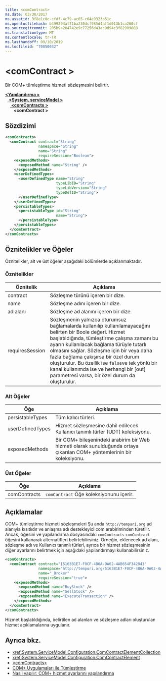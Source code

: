 ```yaml
---
title: <comContract>
ms.date: 03/30/2017
ms.assetid: 3f8e1c0c-cfdf-4c79-ac65-c64e9323a51c
ms.openlocfilehash: b499294af71ba230dcf985d4af1d013b1ca260cf
ms.sourcegitcommit: 205b9a204742e9c77256d43ac9d94c3f82909808
ms.translationtype: MT
ms.contentlocale: tr-TR
ms.lasthandoff: 09/10/2019
ms.locfileid: "70850032"
---
```

# <a name="comcontract"></a>\<comContract >
Bir COM+ tümleştirme hizmeti sözleşmesini belirtir.  
  
[ **\<Yapılandırma >** ](../configuration-element.md)\
&nbsp;&nbsp;[ **\<System. serviceModel >** ](system-servicemodel.md)\
&nbsp;&nbsp;&nbsp;&nbsp;[ **\<comContracts >** ](comcontracts.md)\
&nbsp;&nbsp;&nbsp;&nbsp;&nbsp;&nbsp; **\<comContract >**  
  
## <a name="syntax"></a>Sözdizimi  
  
```xml  
<comContracts>
  <comContract contract="String"
               namespace="String"
               name="String"
               requireSession="Boolean">
    <exposedMethods>
      <exposedMethod name="String" />
    </exposedMethods>
    <userDefinedTypes>
      <userDefinedType name="String"
                       typeLibID="String"
                       typeLibVersion="String"
                       typeDefID="String">
      </userDefinedType>
    </userDefinedTypes>
    <persistableTypes>
      <persistableType id="String"
                       name="String">
      </persistableType>
    </persistableTypes>
  </comContract>
</comContracts>
```  
  
## <a name="attributes-and-elements"></a>Öznitelikler ve Öğeler  
 Öznitelikler, alt ve üst öğeler aşağıdaki bölümlerde açıklanmaktadır.  
  
### <a name="attributes"></a>Öznitelikler  
  
|Öznitelik|Açıklama|  
|---------------|-----------------|  
|contract|Sözleşme türünü içeren bir dize.|  
|name|Sözleşme adını içeren bir dize.|  
|ad alanı|Sözleşme ad alanını içeren bir dize.|  
|requiresSession|Sözleşmenin yalnızca oturumsuz bağlamalarda kullanılıp kullanılamayacağını belirten bir Boole değeri. Hizmet başlatıldığında, tümleştirme çalışma zamanı bu ayarın kullanılacak bağlama türüyle tutarlı olmasını sağlar. Sözleşme için bir veya daha fazla bağlama çakışırsa bir özel durum oluşturulur. Bu özellik ise `false`ve tek yönlü bir kanal kullanımda ise ve herhangi bir [out] parametresi varsa, bir özel durum da oluşturulur.|  
  
### <a name="child-elements"></a>Alt Öğeler  
  
|Öğe|Açıklama|  
|-------------|-----------------|  
|persistableTypes|Tüm kalıcı türleri.|  
|userDefinedTypes|Hizmet sözleşmesine dahil edilecek Kullanıcı tanımlı türler (UDT) koleksiyonu.|  
|exposedMethods|Bir COM+ bileşenindeki arabirim bir Web hizmeti olarak sunulduğunda ortaya çıkarılan COM+ yöntemlerinin bir koleksiyonu.|  
  
### <a name="parent-elements"></a>Üst Öğeler  
  
|Öğe|Açıklama|  
|-------------|-----------------|  
|comContracts|`comContract` Öğe koleksiyonunu içerir.|  
  
## <a name="remarks"></a>Açıklamalar  
 COM+ tümleştirme hizmeti sözleşmeleri Şu anda `http://tempuri.org` ad alanıyla kısıtlıdır ve anlaşma adı destekleyici com arabiriminden türetilir. Ancak, öğesini ve yapılandırma dosyasındaki `comContracts` `comContract` öğesini kullanarak alternatifleri belirtebilirsiniz. Örneğin, eklenecek ad alanı, sözleşme adı ve Kullanıcı tanımlı türleri, ayrıca bir hizmet sözleşmesinin diğer ayarlarını belirtmek için aşağıdaki yapılandırmayı kullanabilirsiniz.  
  
```xml  
<comContracts>
  <comContract contract="{5163B1E7-F0CF-4B6A-9A02-4AB654F34284}"
               namespace="http://tempuri.org/5163B1E7-F0CF-4B6A-9A02-4AB654F34284"
               name="_Broker"
               requireSession="true">
    <exposedMethods>
      <exposedMethod name="BuyStock" />
      <exposedMethod name="SellStock" />
      <exposedMethod name="ExecuteTransaction" />
    </exposedMethods>
  </comContract>
</comContracts>
```  
  
 Hizmet başlatıldığında, belirtilen ad alanları ve sözleşme adları oluşturulan hizmet açıklamalarına uygulanır.  
  
## <a name="see-also"></a>Ayrıca bkz.

- <xref:System.ServiceModel.Configuration.ComContractElementCollection>
- <xref:System.ServiceModel.Configuration.ComContractElement>
- [\<comContracts>](comcontracts.md)
- [COM+ Uygulamaları ile Tümleştirme](../../../wcf/feature-details/integrating-with-com-plus-applications.md)
- [Nasıl yapılır: COM+ hizmet ayarlarını yapılandırma](../../../wcf/feature-details/how-to-configure-com-service-settings.md)

